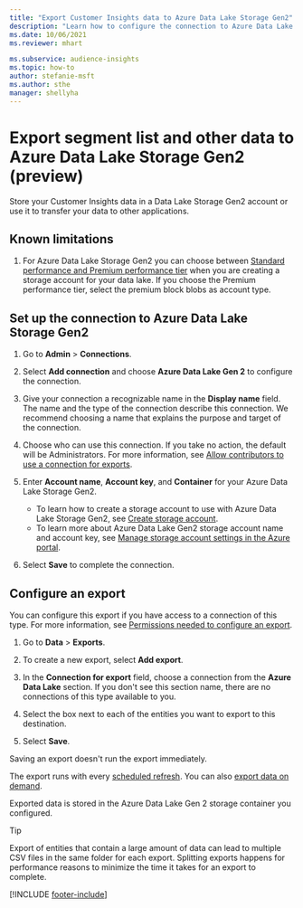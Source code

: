 ```yaml
---
title: "Export Customer Insights data to Azure Data Lake Storage Gen2"
description: "Learn how to configure the connection to Azure Data Lake Storage Gen2."
ms.date: 10/06/2021
ms.reviewer: mhart

ms.subservice: audience-insights
ms.topic: how-to
author: stefanie-msft
ms.author: sthe
manager: shellyha
---
```


# Export segment list and other data to Azure Data Lake Storage Gen2 (preview)

Store your Customer Insights data in a Data Lake Storage Gen2 account or use it to transfer your data to other applications.

## Known limitations

1. For Azure Data Lake Storage Gen2 you can choose between [Standard performance and Premium performance tier](/azure/storage/blobs/create-data-lake-storage-account) when you are creating a storage account for your data lake. If you choose the Premium performance tier, select the premium block blobs as account type.

## Set up the connection to Azure Data Lake Storage Gen2

1. Go to **Admin** > **Connections**.

1. Select **Add connection** and choose **Azure Data Lake Gen 2** to configure the connection.

1. Give your connection a recognizable name in the **Display name** field. The name and the type of the connection describe this connection. We recommend choosing a name that explains the purpose and target of the connection.

1. Choose who can use this connection. If you take no action, the default will be Administrators. For more information, see [Allow contributors to use a connection for exports](connections.md#allow-contributors-to-use-a-connection-for-exports).

1. Enter **Account name**, **Account key**, and **Container** for your Azure Data Lake Storage Gen2.
    - To learn how to create a storage account to use with Azure Data Lake Storage Gen2, see [Create storage account](/azure/storage/blobs/create-data-lake-storage-account). 
    - To learn more about Azure Data Lake Gen2 storage account name and account key, see [Manage storage account settings in the Azure portal](/azure/storage/common/storage-account-manage).

1. Select **Save** to complete the connection.

## Configure an export

You can configure this export if you have access to a connection of this type. For more information, see [Permissions needed to configure an export](export-destinations.md#set-up-a-new-export).

1. Go to **Data** > **Exports**.

1. To create a new export, select **Add export**.

1. In the **Connection for export** field, choose a connection from the **Azure Data Lake** section. If you don't see this section name, there are no connections of this type available to you.

1. Select the box next to each of the entities you want to export to this destination.

1. Select **Save**.

Saving an export doesn't run the export immediately.

The export runs with every [scheduled refresh](system.md#schedule-tab).
You can also [export data on demand](export-destinations.md#run-exports-on-demand).

Exported data is stored in the Azure Data Lake Gen 2 storage container you configured.

> [!TIP]
> Export of entities that contain a large amount of data can lead to multiple CSV files in the same folder for each export. Splitting exports happens for performance reasons to minimize the time it takes for an export to complete.

[!INCLUDE [footer-include](includes/footer-banner.md)]
